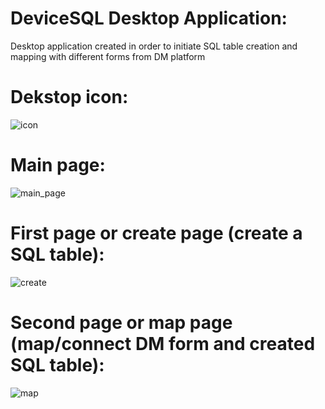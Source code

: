 # DeviceSQL Desktop Application:
Desktop application created in order to initiate SQL table creation and mapping with different forms from DM platform

# Dekstop icon:
![icon](https://github.com/milosp-89/device-sql_app/assets/155644532/681a758f-16c1-4b43-a520-bd75085c64ac)

# Main page:
![main_page](https://github.com/milosp-89/device-sql_app/assets/155644532/20de51d0-2574-419f-9f24-8d06831e7700)

# First page or create page (create a SQL table):
![create](https://github.com/milosp-89/device-sql_app/assets/155644532/42333ae2-f843-49a7-a566-a469d5fab4c3)

# Second page or map page (map/connect DM form and created SQL table):
![map](https://github.com/milosp-89/device-sql_app/assets/155644532/6d56ac13-9834-4fac-83dd-01ad22d61db3)
